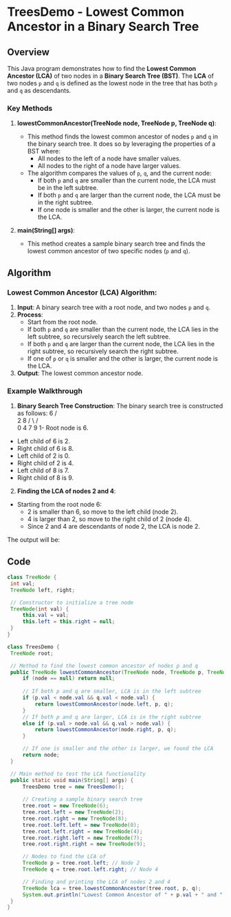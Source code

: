 # TreesDemo - Lowest Common Ancestor in a Binary Search Tree

## Overview

This Java program demonstrates how to find the **Lowest Common Ancestor (LCA)** of two nodes in a **Binary Search Tree (BST)**. The **LCA** of two nodes `p` and `q` is defined as the lowest node in the tree that has both `p` and `q` as descendants.

### Key Methods

1. **lowestCommonAncestor(TreeNode node, TreeNode p, TreeNode q)**:
   - This method finds the lowest common ancestor of nodes `p` and `q` in the binary search tree. It does so by leveraging the properties of a BST where:
     - All nodes to the left of a node have smaller values.
     - All nodes to the right of a node have larger values.
   - The algorithm compares the values of `p`, `q`, and the current node:
     - If both `p` and `q` are smaller than the current node, the LCA must be in the left subtree.
     - If both `p` and `q` are larger than the current node, the LCA must be in the right subtree.
     - If one node is smaller and the other is larger, the current node is the LCA.

2. **main(String[] args)**:
   - This method creates a sample binary search tree and finds the lowest common ancestor of two specific nodes (`p` and `q`).

## Algorithm

### Lowest Common Ancestor (LCA) Algorithm:

1. **Input**: A binary search tree with a root node, and two nodes `p` and `q`.
2. **Process**:
   - Start from the root node.
   - If both `p` and `q` are smaller than the current node, the LCA lies in the left subtree, so recursively search the left subtree.
   - If both `p` and `q` are larger than the current node, the LCA lies in the right subtree, so recursively search the right subtree.
   - If one of `p` or `q` is smaller and the other is larger, the current node is the LCA.
3. **Output**: The lowest common ancestor node.

### Example Walkthrough

1. **Binary Search Tree Construction**:
   The binary search tree is constructed as follows:
         6
       /   \
      2     8
     / \   / \
    0   4 7   9
1- Root node is 6.
- Left child of 6 is 2.
- Right child of 6 is 8.
- Left child of 2 is 0.
- Right child of 2 is 4.
- Left child of 8 is 7.
- Right child of 8 is 9.

2. **Finding the LCA of nodes 2 and 4**:
- Starting from the root node 6:
  - 2 is smaller than 6, so move to the left child (node 2).
  - 4 is larger than 2, so move to the right child of 2 (node 4).
  - Since 2 and 4 are descendants of node 2, the LCA is node 2.

The output will be:

## Code

```java
class TreeNode {
 int val;
 TreeNode left, right;

 // Constructor to initialize a tree node
 TreeNode(int val) {
     this.val = val;
     this.left = this.right = null;
 }
}

class TreesDemo {
 TreeNode root;

 // Method to find the lowest common ancestor of nodes p and q
 public TreeNode lowestCommonAncestor(TreeNode node, TreeNode p, TreeNode q) {
     if (node == null) return null;
     
     // If both p and q are smaller, LCA is in the left subtree
     if (p.val < node.val && q.val < node.val) {
         return lowestCommonAncestor(node.left, p, q);
     } 
     // If both p and q are larger, LCA is in the right subtree
     else if (p.val > node.val && q.val > node.val) {
         return lowestCommonAncestor(node.right, p, q);
     }

     // If one is smaller and the other is larger, we found the LCA
     return node;
 }

 // Main method to test the LCA functionality
 public static void main(String[] args) {
     TreesDemo tree = new TreesDemo();
     
     // Creating a sample binary search tree
     tree.root = new TreeNode(6);
     tree.root.left = new TreeNode(2);
     tree.root.right = new TreeNode(8);
     tree.root.left.left = new TreeNode(0);
     tree.root.left.right = new TreeNode(4);
     tree.root.right.left = new TreeNode(7);
     tree.root.right.right = new TreeNode(9);

     // Nodes to find the LCA of
     TreeNode p = tree.root.left; // Node 2
     TreeNode q = tree.root.left.right; // Node 4

     // Finding and printing the LCA of nodes 2 and 4
     TreeNode lca = tree.lowestCommonAncestor(tree.root, p, q);
     System.out.println("Lowest Common Ancestor of " + p.val + " and " + q.val + " is: " + lca.val);
 }
}

